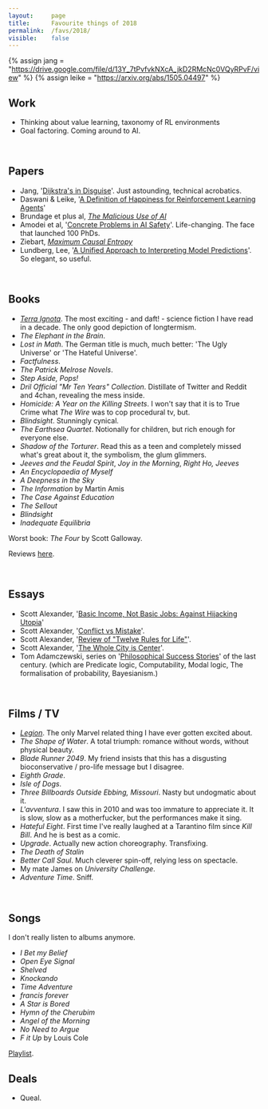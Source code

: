 ```yaml
---
layout:     page
title:      Favourite things of 2018
permalink:  /favs/2018/
visible:    false
---
```


{%	assign jang = "https://drive.google.com/file/d/13Y_7tPvfvkNXcA_jkD2RMcNc0VQyRPvF/view"	%}
{%	assign leike = "https://arxiv.org/abs/1505.04497"		%}

## Work

* Thinking about value learning, taxonomy of RL environments
* Goal factoring. Coming around to AI.

<br>

## Papers

* Jang, '<a href="{{jang}}">Dijkstra's in Disguise</a>'. Just astounding, technical acrobatics.
* Daswani & Leike, '<a href="{{leike}}">A Definition of Happiness for Reinforcement Learning Agents</a>'
* Brundage et plus al, _[The Malicious Use of AI](https://arxiv.org/ftp/arxiv/papers/1802/1802.07228.pdf)_
* Amodei et al, '<a href="https://arxiv.org/abs/1606.06565">Concrete Problems in AI Safety</a>'. Life-changing. The face that launched 100 PhDs.
* Ziebart, _[Maximum Causal Entropy](http://www.cs.cmu.edu/~bziebart/publications/thesis-bziebart.pdf)_
* Lundberg, Lee, '<a href="http://papers.nips.cc/paper/7062-a-unified-approach-to-interpreting-model-predictions.pdf">A Unified Approach to Interpreting Model Predictions</a>'. So elegant, so useful.

<br>

## Books

* _<a href="https://en.wikipedia.org/wiki/Terra_Ignota">Terra Ignota</a>_. The most exciting - and daft! - science fiction I have read in a decade. The only good depiction of longtermism.
* _The Elephant in the Brain_.
* _Lost in Math_. The German title is much, much better: 'The Ugly Universe' or 'The Hateful Universe'.
* _Factfulness_.
* _The Patrick Melrose Novels_.
* _Step Aside, Pops!_
* _Dril Official "Mr Ten Years" Collection_. Distillate of Twitter and Reddit and 4chan, revealing the mess inside.
* _Homicide: A Year on the Killing Streets_. I won't say that it is to True Crime what _The Wire_ was to cop procedural tv, but.
* _Blindsight_. Stunningly cynical.
* _The Earthsea Quartet_. Notionally for children, but rich enough for everyone else.
* _Shadow of the Torturer_. Read this as a teen and completely missed what's great about it, the symbolism, the glum glimmers.
* _Jeeves and the Feudal Spirit_, _Joy in the Morning_, _Right Ho, Jeeves_
* _An Encyclopaedia of Myself_
* _A Deepness in the Sky_
* _The Information_ by Martin Amis
* _The Case Against Education_
* _The Sellout_
* _Blindsight_
* _Inadequate Equilibria_

Worst book: _The Four_ by Scott Galloway.

Reviews <a href="https://www.goodreads.com/user/show/68316850-gavin-leech">here</a>.


<br>

## Essays

* Scott Alexander, '<a href="https://slatestarcodex.com/2018/05/16/basic-income-not-basic-jobs-against-hijacking-utopia/">Basic Income, Not Basic Jobs: Against Hijacking Utopia</a>'
* Scott Alexander, '<a href="https://slatestarcodex.com/2018/01/24/conflict-vs-mistake/">Conflict vs Mistake</a>'.
* Scott Alexander, '<a href="https://slatestarcodex.com/2018/03/26/book-review-twelve-rules-for-life/">Review of "Twelve Rules for Life"</a>'.
* Scott Alexander, '<a href="https://slatestarcodex.com/2018/07/18/the-whole-city-is-center/">The Whole City is Center</a>'.
* Tom Adamczewski, series on '<a href="https://fragile-credences.github.io/ps">Philosophical Success Stories</a>' of the last century. (which are Predicate logic, Computability, Modal logic, The formalisation of probability, Bayesianism.)

<br>

## Films / TV

* _[Legion](https://en.wikipedia.org/wiki/Legion_(TV_series))_. The only Marvel related thing I have ever gotten excited about.
* _The Shape of Water_. A total triumph: romance without words, without physical beauty.
* _Blade Runner 2049_. My friend insists that this has a disgusting bioconservative / pro-life message but I disagree.
* _Eighth Grade_. 
* _Isle of Dogs_. 
* _Three Billboards Outside Ebbing, Missouri_. Nasty but undogmatic about it.
* _L'avventura_. I saw this in 2010 and was too immature to appreciate it. It is slow, slow as a motherfucker, but the performances make it sing.
* _Hateful Eight_. First time I've really laughed at a Tarantino film since _Kill Bill_. And he is best as a comic.
* _Upgrade_. Actually new action choreography. Transfixing.
* _The Death of Stalin_
* _Better Call Saul_. Much cleverer spin-off, relying less on spectacle.
* My mate James on _University Challenge_.
* _Adventure Time_. Sniff.

<br>

## Songs

I don't really listen to albums anymore.

* _I Bet my Belief_
* _Open Eye Signal_
* _Shelved_
* _Knockando_
* _Time Adventure_
* _francis forever_
* _A Star is Bored_
* _Hymn of the Cherubim_
* _Angel of the Morning_
* _No Need to Argue_
* _F it Up_ by Louis Cole

<a href="https://open.spotify.com/playlist/4IhQyTaaPQbqnNLRhHLlrP">Playlist</a>.

<!-- https://jessicamoss.bandcamp.com/album/entanglement -->


## Deals

* Queal. 